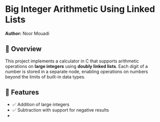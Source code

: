 # Big Integer Arithmetic Using Linked Lists

**Author:** Noor Mouadi  




## 📌 Overview

This project implements a calculator in C that supports arithmetic operations on **large integers** using **doubly linked lists**. Each digit of a number is stored in a separate node, enabling operations on numbers beyond the limits of built-in data types.


## 🧠 Features

- ✅ Addition of large integers  
- ✅ Subtraction with support for negative results  
-
